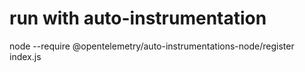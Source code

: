 


# run with auto-instrumentation
node --require @opentelemetry/auto-instrumentations-node/register index.js
